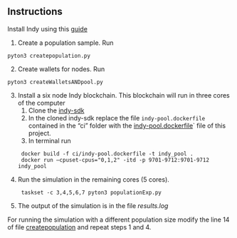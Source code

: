 ## Instructions
Install Indy using this [guide](https://github.com/hyperledger/indy-sdk#installing-the-sdk)

1. Create a population sample. Run
```
pyton3 createpopulation.py
```
2. Create wallets for nodes. Run
```
pyton3 createWalletsANDpool.py
```
3. Install a six node Indy blockchain. This blockchain will run in three cores of the computer
   1. Clone the [indy-sdk](https://github.com/hyperledger/indy-sdk)
   2. In the cloned indy-sdk replace the file `indy-pool.dockerfile` contained in the “ci” folder with the [indy-pool.dockerfile](indy-pool.dockerfile)` file of this project.
   3. In terminal run
    ```
     docker build -f ci/indy-pool.dockerfile -t indy_pool .
     docker run –cpuset-cpus="0,1,2" -itd -p 9701-9712:9701-9712 indy_pool
    ```
4. Run the simulation in the remaining cores (5 cores).
    ```
     taskset -c 3,4,5,6,7 pyton3 populationExp.py
    ```
5. The output of the simulation is in the file *results.log*

For running the simulation with a different population size modify the line 14 of file [createpopulation](createpopulation.py) and repeat steps 1 and 4. 
